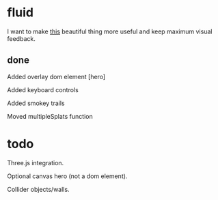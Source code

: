 # fluid
I want to make [this](https://github.com/PavelDoGreat/WebGL-Fluid-Simulation/) beautiful thing more useful and keep maximum visual feedback.

## done
Added overlay dom element [hero]

Added keyboard controls

Added smokey trails

Moved multipleSplats function

# todo
Three.js integration.

Optional canvas hero (not a dom element).

Collider objects/walls.
